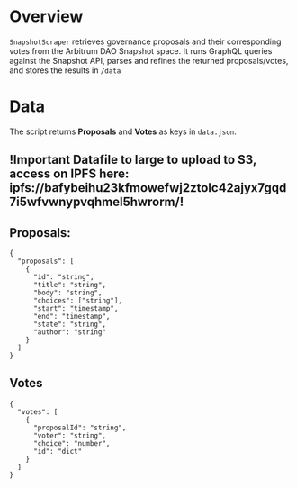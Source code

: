 # Overview
`SnapshotScraper` retrieves governance proposals and their corresponding votes from the Arbitrum DAO Snapshot space.
It runs GraphQL queries against the Snapshot API, parses and refines the returned proposals/votes, and stores the results in `/data`


# Data

The script returns **Proposals** and **Votes** as keys in `data.json`.

## !Important Datafile to large to upload to S3, access on IPFS here: ipfs://bafybeihu23kfmowefwj2ztolc42ajyx7gqd7i5wfvwnypvqhmel5hwrorm/!

## Proposals: 

```
{
  "proposals": [
    {
      "id": "string",
      "title": "string",
      "body": "string",
      "choices": ["string"],
      "start": "timestamp",
      "end": "timestamp",
      "state": "string",
      "author": "string"
    }
  ]
}
```


## Votes
```
{
  "votes": [
    {
      "proposalId": "string",
      "voter": "string",
      "choice": "number",
      "id": "dict"
    }
  ]
}
```
